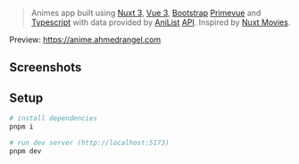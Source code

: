 > Animes app built using [Nuxt 3](https://github.com/nuxt/nuxt), [Vue 3](https://github.com/vuejs/core), [Bootstrap](https://github.com/twbs/bootstrap) [Primevue](https://github.com/primefaces/primevue) and [Typescript](https://github.com/microsoft/TypeScript) with data provided by [AniList](https://anilist.co) [API](https://github.com/AniList/ApiV2-GraphQL-Docs). Inspired by [Nuxt Movies](https://github.com/nuxt/movies).

Preview: https://anime.ahmedrangel.com

## Screenshots

## Setup
```sh
# install dependencies
pnpm i

# run dev server (http://localhost:5173)
pnpm dev
```
